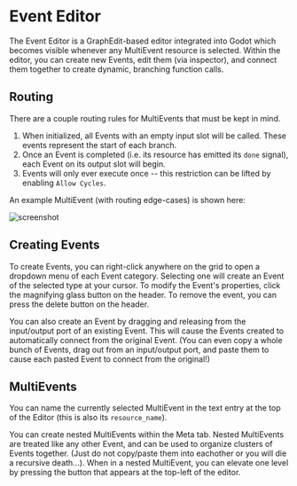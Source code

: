 # Event Editor

The Event Editor is a GraphEdit-based editor integrated into Godot which becomes visible whenever any MultiEvent resource is selected. Within the editor, you can create new Events, edit them (via inspector), and connect them together to create dynamic, branching function calls.

## Routing

There are a couple routing rules for MultiEvents that must be kept in mind.

1. When initialized, all Events with an empty input slot will be called. These events represent the start of each branch.
2. Once an Event is completed (i.e. its resource has emitted its `done` signal), each Event on its output slot will begin.
3. Events will only ever execute once -- this restriction can be lifted by enabling `Allow Cycles`.

An example MultiEvent (with routing edge-cases) is shown here:

![screenshot](https://github.com/dog-on-moon/moon-interval/blob/main/docs/images/event_editor.png)

## Creating Events

To create Events, you can right-click anywhere on the grid to open a dropdown menu of each Event category. Selecting one will create an Event of the selected type at your cursor. To modify the Event's properties, click the magnifying glass button on the header. To remove the event, you can press the delete button on the header.

You can also create an Event by dragging and releasing from the input/output port of an existing Event. This will cause the Events created to automatically connect from the original Event. (You can even copy a whole bunch of Events, drag out from an input/output port, and paste them to cause each pasted Event to connect from the original!)

## MultiEvents

You can name the currently selected MultiEvent in the text entry at the top of the Editor (this is also its `resource_name`).

You can create nested MultiEvents within the Meta tab. Nested MultiEvents are treated like any other Event, and can be used to organize clusters of Events together. (Just do not copy/paste them into eachother or you will die a recursive death...). When in a nested MultiEvent, you can elevate one level by pressing the button that appears at the top-left of the editor.
